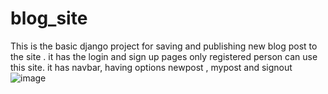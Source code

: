 # blog_site
This is the basic django project for saving and publishing new blog post to the site .
it has the login and sign up pages only registered person can use this site. 
it has navbar, having options newpost , mypost and signout 
![image](https://github.com/user-attachments/assets/da9b6f47-bb38-4605-a3cb-b66ab2711265)
